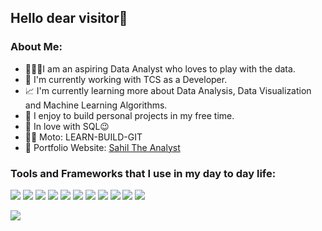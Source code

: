 ## Hello dear visitor👋


### About Me:

+ 👨🏼‍💻I am an aspiring Data Analyst who loves to play with the data.
+ 🏢 I'm currently working with TCS as a Developer.
+ 📈 I'm currently learning more about Data Analysis, Data Visualization and Machine Learning Algorithms.
+ 📌 I enjoy to build personal projects in my free time. 
+ 🧡 In love with SQL😉
+ 💪🏼 Moto: LEARN-BUILD-GIT
+ 📑 Portfolio Website: [Sahil The Analyst](https://anonhan.github.io/Portfolio/)

### Tools and Frameworks that I use in my day to day life:
<img src="https://img.shields.io/badge/Python-FFD43B?style=for-the-badge&logo=python&logoColor=blue"> <img src="https://img.shields.io/badge/Numpy-777BB4?style=for-the-badge&logo=numpy&logoColor=white"> <img src="https://img.shields.io/badge/Pandas-2C2D72?style=for-the-badge&logo=pandas&logoColor=white"> <img src="https://img.shields.io/badge/Plotly-239120?style=for-the-badge&logo=plotly&logoColor=white"> <img src="https://img.shields.io/badge/SciPy-654FF0?style=for-the-badge&logo=SciPy&logoColor=white"> <img src ="https://img.shields.io/badge/Streamlit-FF4B4B?style=for-the-badge&logo=Streamlit&logoColor=white"> <img src="https://img.shields.io/badge/PowerBI-F2C811?style=for-the-badge&logo=Power%20BI&logoColor=white"> <img src="https://img.shields.io/badge/Microsoft_Excel-217346?style=for-the-badge&logo=microsoft-excel&logoColor=white"> <img src ="https://img.shields.io/badge/Microsoft%20SQL%20Server-CC2927?style=for-the-badge&logo=microsoft%20sql%20server&logoColor=white"> <img src ="https://img.shields.io/badge/MySQL-005C84?style=for-the-badge&logo=mysql&logoColor=white"> <img src="https://img.shields.io/badge/SQLite-07405E?style=for-the-badge&logo=sqlite&logoColor=white">

![](https://komarev.com/ghpvc/?username=anonhan)
